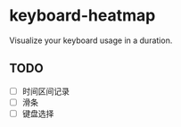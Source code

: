 # keyboard-heatmap
Visualize your keyboard usage in a duration.

## TODO
* [ ] 时间区间记录
* [ ] 滑条
* [ ] 键盘选择

